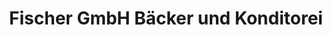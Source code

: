 ---
title: "Fischer GmbH Bäcker und Konditorei"
url: /bischofsmais/fischer-gmbh-baecker-und-konditorei/
shop: Bäckerei
---